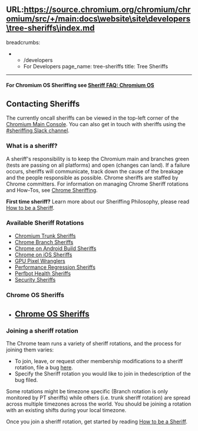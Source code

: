 URL:https://source.chromium.org/chromium/chromium/src/+/main:docs\website\site\developers\tree-sheriffs\index.md
---
breadcrumbs:
- - /developers
  - For Developers
page_name: tree-sheriffs
title: Tree Sheriffs
---

#### For Chromium OS Sheriffing see [Sheriff FAQ: Chromium OS](/chromium-os/developer-library/reference/rotations/sheriff-details-chromium-os)

## Contacting Sheriffs

The currently oncall sheriffs can be viewed in the top-left corner of the [Chromium Main Console](https://ci.chromium.org/p/chromium/g/main/console). You can also get in touch with sheriffs using the [#sheriffing Slack channel](https://chromium.slack.com/messages/CGJ5WKRUH/).

### What is a sheriff?

A sheriff's responsibility is to keep the Chromium main and branches green (tests are passing on all platforms) and open (changes can land). If a failure occurs, sheriffs will communicate, track down the cause of the breakage and the people responsible as possible. Chrome sheriffs are staffed by Chrome committers. For information on managing Chrome Sheriff rotations and How-Tos, see [Chrome Sheriffing](http://go/chrome-sheriffing).

**First time sheriff?** Learn more about our Sheriffing Philosophy, please read [How to be a Sheriff](http://go/chrome-sheriffing-how-to).

### Available Sheriff Rotations

*   [Chromium Trunk
            Sheriffs](http://go/chrome-trunk-sheriffing)
*   [Chrome Branch
            Sheriffs](http://go/chrome-branch-sheriffing)
*   [Chrome on Android Build
            Sheriffs](http://go/chrome-android-sheriffing)
*   [Chrome on iOS
            Sheriffs](http://go/chrome-ios-sheriffing)
*   [GPU Pixel Wranglers](http://go/gpu-pixel-wrangler)
*   [Performance Regression
            Sheriffs](http://go/chrome-perf-regression-sheriffing)
*   [Perfbot Health
            Sheriffs](http://go/perf-bot-health-sheriffs)
*   [Security
            Sheriffs](http://go/chrome-security-sheriff-doc)

### **Chrome OS Sheriffs**

*   ## [Chrome OS Sheriffs](http://go/cros-sheriffing)

### Joining a sheriff rotation

The Chrome team runs a variety of sheriff rotations, and the process for joining them varies:

*   To join, leave, or request other membership modifications to a sheriff rotation, file a bug [here](https://bugs.chromium.org/p/chromium/issues/entry?summary=Sheriff+rotation%3A+%24ADD_OR_REMOVE_USER&comment=What+modifications+to+a+sheriff+rotation+would+you+like+made%3F%0D%0A%0D%0AWhich+sheriff+rotation%3F&labels=Restrict-View-Google%2CPri-2%2CSheriff-Rotation-Chromium%2CLT-Trooper&cc=benhenry%40chromium.org%2Cefoo%40chromium.org&status=Untriaged&components=Infra%3ESheriffing%3ERotations).
*   Specify the Sheriff rotation you would like to join in thedescription of the bug filed.

Some rotations might be timezone specific (Branch rotation is only monitored by PT sheriffs) while others (i.e. trunk sheriff rotation) are spread across multiple timezones across the world. You should be joining a rotation with an existing shifts during your local timezone.

Once you join a sheriff rotation, get started by reading [How to be a Sheriff](http://go/chrome-sheriffing-how-to).
